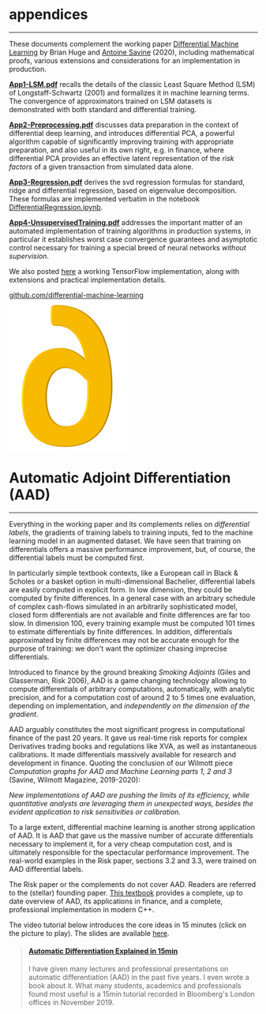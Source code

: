 # appendices
---

These documents complement the working paper [Differential Machine Learning](https://arxiv.org/abs/2005.02347) by Brian Huge and [Antoine Savine](https://antoinesavine.com) (2020), including mathematical proofs, various extensions and considerations for an implementation in production.

[**App1-LSM.pdf**](https://github.com/differential-machine-learning/appendices/blob/master/App1-LSM.pdf) recalls the details of the classic Least Square Method (LSM) of Longstaff-Schwartz (2001) and formalizes it in machine learning terms. The convergence of approximators trained on LSM datasets is demonstrated with both standard and differential training. 

[**App2-Preprocessing.pdf**](https://github.com/differential-machine-learning/appendices/blob/master/App2-Preprocessing.pdf) discusses data preparation in the context of differential deep learning, and introduces differential PCA, a powerful algorithm capable of significantly improving training with appropriate preparation, and also useful in its own right, e.g. in finance, where differential PCA provides an effective latent representation of the *risk factors* of a given transaction from simulated data alone.

[**App3-Regression.pdf**](https://github.com/differential-machine-learning/appendices/blob/master/App3-Regression.pdf) derives the svd regression formulas for standard, ridge and differential regression, based on eigenvalue decomposition. These formulas are implemented verbatim in the notebook [DifferentialRegression.ipynb](https://github.com/differential-machine-learning/notebooks/blob/master/DifferentialRegression.ipynb).

[**App4-UnsupervisedTraining.pdf**](https://github.com/differential-machine-learning/appendices/blob/master/App4-UnsupervisedTraining.pdf) addresses the important matter of an automated implementation of training algorithms in production systems, in particular it establishes worst case convergence guarantees and asymptotic control necessary for training a special breed of neural networks *without supervision*.

We also posted [here](https://differential-machine-learning.github.io/notebooks/) a working TensorFlow implementation, along with extensions and practical implementation details. 

[github.com/differential-machine-learning](https://github.com/differential-machine-learning)
<img src="differential.png">

# Automatic Adjoint Differentiation (AAD)
---

Everything in the working paper and its complements relies on *differential labels*, the gradients of training labels to training inputs, fed to the machine learning model in an augmented dataset. We have seen that training on differentials offers a massive performance improvement, but, of course, the differential labels must be computed first.

In particularly simple textbook contexts, like a European call in Black & Scholes or a basket option in multi-dimensional Bachelier, differential labels are easily computed in explicit form. In low dimension, they could be computed by finite differences. In a general case with an arbitrary schedule of complex cash-flows simulated in an arbitrarily sophisticated model, closed form differentials are not available and finite differences are far too slow. In dimension 100, every training example must be computed 101 times to estimate differentials by finite differences. In addition, differentials approximated by finite differences may not be accurate enough for the purpose of training: we don't want the optimizer chasing imprecise differentials.

Introduced to finance by the ground breaking *Smoking Adjoints* (Giles and Glasserman, Risk 2006), AAD is a game changing technology allowing to compute differentials of arbitrary computations, automatically, with analytic precision, and for a computation cost of around 2 to 5 times one evaluation, depending on implementation, and *independently on the dimension of the gradient*. 

AAD arguably constitutes the most significant progress in computational finance of the past 20 years. It gave us real-time risk reports for complex Derivatives trading books and regulations like XVA, as well as instantaneous calibrations. It made differentials massively available for research and development in finance. Quoting the conclusion of our Wilmott piece *Computation graphs for AAD and Machine Learning parts 1, 2 and 3* (Savine, Wilmott Magazine, 2019-2020):

*New implementations of AAD are pushing the limits of its efficiency, while quantitative analysts are leveraging them in unexpected ways, besides the evident application to risk sensitivities or calibration.*

To a large extent, differential machine learning is another strong application of AAD. It is AAD that gave us the massive number of accurate differentials necessary to implement it, for a very cheap computation cost, and is ultimately responsible for the spectacular performance improvement. The real-world examples in the Risk paper, sections 3.2 and 3.3, were trained on AAD differential labels.

The Risk paper or the complements do not cover AAD. Readers are referred to the (stellar) founding paper. [This textbook](https://www.amazon.com/Modern-Computational-Finance-Parallel-Simulations-dp-1119539455/dp/1119539455) provides a complete, up to date overview of AAD, its applications in finance, and a complete, professional implementation in modern C++.

The video tutorial below introduces the core ideas in 15 minutes (click on the picture to play). The slides are available [here](https://drive.google.com/file/d/1dJz7c4fe7bAkfRX3ntv3vyx_VNfFMOsO/view).

<p align="center"> 

<blockquote class="embedly-card"><h4><a href="https://towardsdatascience.com/automatic-differentiation-15min-video-tutorial-with-application-in-machine-learning-and-finance-333e18c0ecbb">Automatic Differentiation Explained in 15min</a></h4><p>I have given many lectures and professional presentations on automatic differentiation (AAD) in the past five years. I even wrote a book about it. What many students, academics and professionals found most useful is a 15min tutorial recorded in Bloomberg's London offices in November 2019.</p></blockquote>
<script async src="//cdn.embedly.com/widgets/platform.js" charset="UTF-8"></script>

</p>
